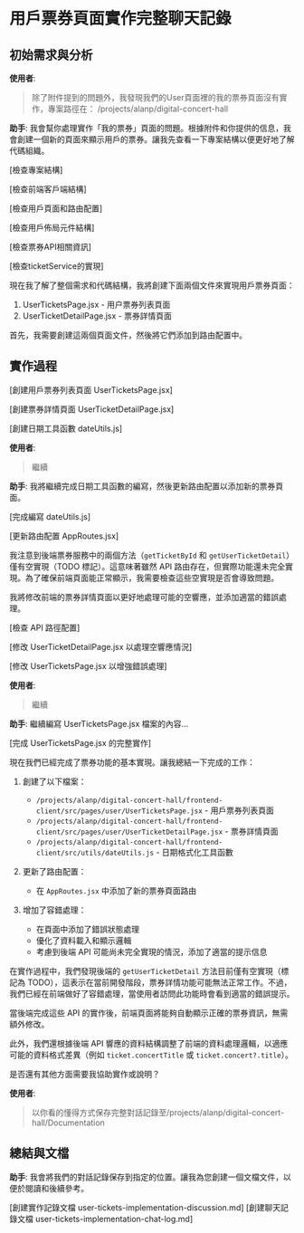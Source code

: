 # 用戶票券頁面實作完整聊天記錄

## 初始需求與分析

**使用者**:
> 除了附件提到的問題外，我發現我們的User頁面裡的我的票券頁面沒有實作，專案路徑在：
> /projects/alanp/digital-concert-hall

**助手**:
我會幫你處理實作「我的票券」頁面的問題。根據附件和你提供的信息，我會創建一個新的頁面來顯示用戶的票券。讓我先查看一下專案結構以便更好地了解代碼組織。

[檢查專案結構]

[檢查前端客戶端結構]

[檢查用戶頁面和路由配置]

[檢查用戶佈局元件結構] 

[檢查票券API相關資訊]

[檢查ticketService的實現]

現在我了解了整個需求和代碼結構，我將創建下面兩個文件來實現用戶票券頁面：

1. UserTicketsPage.jsx - 用户票券列表頁面
2. UserTicketDetailPage.jsx - 票券詳情頁面

首先，我需要創建這兩個頁面文件，然後將它們添加到路由配置中。

## 實作過程

[創建用戶票券列表頁面 UserTicketsPage.jsx]

[創建票券詳情頁面 UserTicketDetailPage.jsx]

[創建日期工具函數 dateUtils.js]

**使用者**:
> 繼續

**助手**:
我將繼續完成日期工具函數的編寫，然後更新路由配置以添加新的票券頁面。

[完成編寫 dateUtils.js]

[更新路由配置 AppRoutes.jsx]

我注意到後端票券服務中的兩個方法（`getTicketById` 和 `getUserTicketDetail`）僅有空實現（TODO 標記）。這意味著雖然 API 路由存在，但實際功能還未完全實現。為了確保前端頁面能正常顯示，我需要檢查這些空實現是否會導致問題。

我將修改前端的票券詳情頁面以更好地處理可能的空響應，並添加適當的錯誤處理。

[檢查 API 路徑配置]

[修改 UserTicketDetailPage.jsx 以處理空響應情況]

[修改 UserTicketsPage.jsx 以增強錯誤處理]

**使用者**:
> 繼續

**助手**:
繼續編寫 UserTicketsPage.jsx 檔案的內容...

[完成 UserTicketsPage.jsx 的完整實作]

現在我們已經完成了票券功能的基本實現。讓我總結一下完成的工作：

1. 創建了以下檔案：
   - `/projects/alanp/digital-concert-hall/frontend-client/src/pages/user/UserTicketsPage.jsx` - 用戶票券列表頁面
   - `/projects/alanp/digital-concert-hall/frontend-client/src/pages/user/UserTicketDetailPage.jsx` - 票券詳情頁面
   - `/projects/alanp/digital-concert-hall/frontend-client/src/utils/dateUtils.js` - 日期格式化工具函數

2. 更新了路由配置：
   - 在 `AppRoutes.jsx` 中添加了新的票券頁面路由

3. 增加了容錯處理：
   - 在頁面中添加了錯誤狀態處理
   - 優化了資料載入和顯示邏輯
   - 考慮到後端 API 可能尚未完全實現的情況，添加了適當的提示信息

在實作過程中，我們發現後端的 `getUserTicketDetail` 方法目前僅有空實現（標記為 TODO），這表示在當前開發階段，票券詳情功能可能無法正常工作。不過，我們已經在前端做好了容錯處理，當使用者訪問此功能時會看到適當的錯誤提示。

當後端完成這些 API 的實作後，前端頁面將能夠自動顯示正確的票券資訊，無需額外修改。

此外，我們還根據後端 API 響應的資料結構調整了前端的資料處理邏輯，以適應可能的資料格式差異（例如 `ticket.concertTitle` 或 `ticket.concert?.title`）。

是否還有其他方面需要我協助實作或說明？

**使用者**:
> 以你看的懂得方式保存完整對話記錄至/projects/alanp/digital-concert-hall/Documentation

## 總結與文檔

**助手**:
我會將我們的對話記錄保存到指定的位置。讓我為您創建一個文檔文件，以便於閱讀和後續參考。

[創建實作記錄文檔 user-tickets-implementation-discussion.md]
[創建聊天記錄文檔 user-tickets-implementation-chat-log.md]
